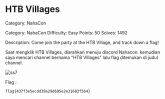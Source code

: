 # HTB Villages
Category: NahaCon 

Category: NahaCon Difficulty: Easy
Points: 50
Solves: 1492

Description: Come join the party at the HTB Village, and track down a flag!

Saat mengklik HTB Villages, diarahkan menuju discord Nahacon. kemudian saya mencari channel bernama "HTB Villages" lalu flag ditemukan di judul channel.

![ss7](https://user-images.githubusercontent.com/73151978/112434125-c3c3a100-8d75-11eb-8e3e-680a374a4dc9.PNG)

Flag :
```
flag{437f3e5ecdd39a29d695e2e31603f5b4}
```
